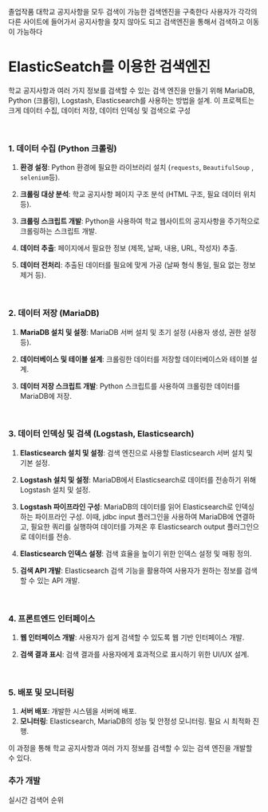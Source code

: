 졸업작품 대학교 공지사항을 모두 검색이 가능한 검색엔진을 구축한다 사용자가 각각의 다른 사이트에 들어가서 공지사항을 찾지 않아도 되고 검색엔진을 통해서 검색하고 이동이 가능하다 
&nbsp;

# ElasticSeatch를 이용한 검색엔진

학교 공지사항과 여러 가지 정보를 검색할 수 있는 검색 엔진을 만들기 위해 MariaDB, Python (크롤링), Logstash, Elasticsearch를 사용하는 방법을 설계. 이 프로젝트는 크게 데이터 수집, 데이터 저장, 데이터 인덱싱 및 검색으로 구성

&nbsp;

### 1. 데이터 수집 (Python 크롤링)

1. **환경 설정**: Python 환경에 필요한 라이브러리 설치 (`requests`, `BeautifulSoup` , `selenium`등).

2. **크롤링 대상 분석**: 학교 공지사항 페이지 구조 분석 (HTML 구조, 필요 데이터 위치 등).

3. **크롤링 스크립트 개발**: Python을 사용하여 학교 웹사이트의 공지사항을 주기적으로 크롤링하는 스크립트 개발.

4. **데이터 추출**: 페이지에서 필요한 정보 (제목, 날짜, 내용, URL, 작성자) 추출.

5. **데이터 전처리**: 추출된 데이터를 필요에 맞게 가공 (날짜 형식 통일, 필요 없는 정보 제거 등).

   &nbsp;

### 2. 데이터 저장 (MariaDB)

1. **MariaDB 설치 및 설정**: MariaDB 서버 설치 및 초기 설정 (사용자 생성, 권한 설정 등).

2. **데이터베이스 및 테이블 설계**: 크롤링한 데이터를 저장할 데이터베이스와 테이블 설계.

3. **데이터 저장 스크립트 개발**: Python 스크립트를 사용하여 크롤링한 데이터를 MariaDB에 저장.

   &nbsp;

### 3. 데이터 인덱싱 및 검색 (Logstash, Elasticsearch)

1. **Elasticsearch 설치 및 설정**: 검색 엔진으로 사용할 Elasticsearch 서버 설치 및 기본 설정.

2. **Logstash 설치 및 설정**: MariaDB에서 Elasticsearch로 데이터를 전송하기 위해 Logstash 설치 및 설정.

3. **Logstash 파이프라인 구성**: MariaDB의 데이터를 읽어 Elasticsearch로 인덱싱하는 파이프라인 구성. 이때, jdbc input 플러그인을 사용하여 MariaDB에 연결하고, 필요한 쿼리를 실행하여 데이터를 가져온 후 Elasticsearch output 플러그인으로 데이터를 전송.

4. **Elasticsearch 인덱스 설정**: 검색 효율을 높이기 위한 인덱스 설정 및 매핑 정의.

5. **검색 API 개발**: Elasticsearch 검색 기능을 활용하여 사용자가 원하는 정보를 검색할 수 있는 API 개발.

   &nbsp;

### 4. 프론트엔드 인터페이스

1. **웹 인터페이스 개발**: 사용자가 쉽게 검색할 수 있도록 웹 기반 인터페이스 개발.

2. **검색 결과 표시**: 검색 결과를 사용자에게 효과적으로 표시하기 위한 UI/UX 설계.

   &nbsp;

### 5. 배포 및 모니터링

1. **서버 배포**: 개발한 시스템을 서버에 배포.
2. **모니터링**: Elasticsearch, MariaDB의 성능 및 안정성 모니터링. 필요 시 최적화 진행.

이 과정을 통해 학교 공지사항과 여러 가지 정보를 검색할 수 있는 검색 엔진을 개발할 수 있다.



### 추가 개발

실시간 검색어 순위

